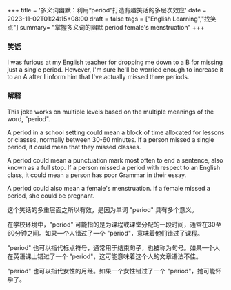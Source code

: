+++
title = '多义词幽默：利用“period”打造有趣笑话的多层次效应'
date = 2023-11-02T01:24:15+08:00
draft = false
tags = ["English Learning","找笑点"]
summary= "掌握多义词的幽默 period female's menstruation"
+++
### 笑话
I was furious at my English teacher for dropping me down to a B for missing just a single period.
However, I'm sure he'll be worried enough to increase it to an A after I inform him that I've actually missed three periods.

### 解释
This joke works on multiple levels based on the multiple meanings of the word, "period".

A period in a school setting could mean a block of time allocated for lessons or classes, normally between 30-60 minutes. If a person missed a single period, it could mean that they missed classes.

A period could mean a punctuation mark most often to end a sentence, also known as a full stop. If a person missed a period with respect to an English class, it could mean a person has poor Grammar in their essay.

A period could also mean a female's menstruation. If a female missed a period, she could be pregnant.

这个笑话的多重层面之所以有效，是因为单词 "period" 具有多个意义。

在学校环境中，"period" 可能指的是为课程或课堂分配的一段时间，通常在30至60分钟之间。如果一个人错过了一个 "period"，意味着他们错过了课程。

"period" 也可以指代标点符号，通常用于结束句子，也被称为句号。如果一个人在英语课上错过了一个 "period"，这可能意味着这个人的文章语法不佳。

"period" 也可以指代女性的月经。如果一个女性错过了一个 "period"，她可能怀孕了。